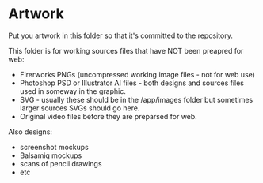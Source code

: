 # Artwork

Put you artwork in this folder so that it's committed to the repository.

This folder is for working sources files that have NOT been preapred for web:

* Firerworks PNGs (uncompressed working image files - not for web use)
* Photoshop PSD or Illustrator AI files - both designs and sources files used in someway in the graphic.
* SVG - usually these should be in the /app/images folder but sometimes larger sources SVGs should go here.
* Original video files before they are preparsed for web.

Also designs:

* screenshot mockups
* Balsamiq mockups
* scans of pencil drawings
* etc
